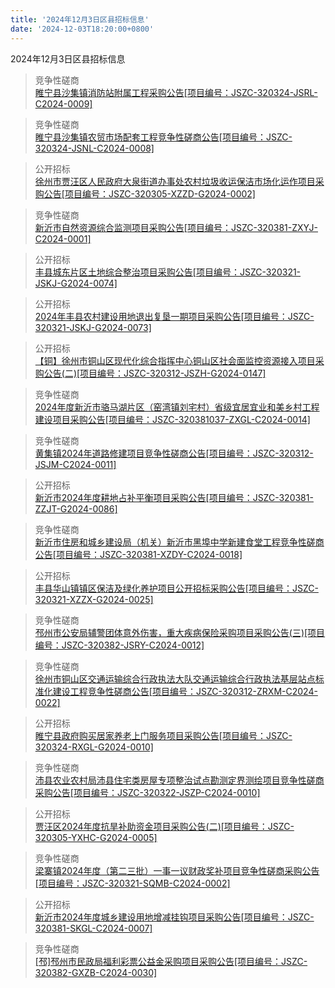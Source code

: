 ```yaml
---
title: '2024年12月3日区县招标信息'
date: '2024-12-03T18:20:00+0800'
---
```

2024年12月3日区县招标信息
<!--more-->
>竞争性磋商<br>
>[睢宁县沙集镇消防站附属工程采购公告[项目编号：JSZC-320324-JSRL-C2024-0009]](http://czj.xz.gov.cn/Home/HomeDetails?type=0&articleid=a224a6db-3d23-4ae2-aaa3-bf14c009feb9)

>竞争性磋商<br>
>[睢宁县沙集镇农贸市场配套工程竞争性磋商公告[项目编号：JSZC-320324-JSNL-C2024-0008]](http://czj.xz.gov.cn/Home/HomeDetails?type=0&articleid=c68d3eed-d0f7-4019-a955-22ae7f7b0a6f)

>公开招标<br>
>[徐州市贾汪区人民政府大泉街道办事处农村垃圾收运保洁市场化运作项目采购公告[项目编号：JSZC-320305-XZZD-G2024-0002]](http://czj.xz.gov.cn/Home/HomeDetails?type=0&articleid=57d1c753-7134-4f34-9ee0-26bde4d97517)

>竞争性磋商<br>
>[新沂市自然资源综合监测项目采购公告[项目编号：JSZC-320381-ZXYJ-C2024-0001]](http://czj.xz.gov.cn/Home/HomeDetails?type=0&articleid=2e99a69e-eb7b-4b6a-8870-2f54216381b8)

>公开招标<br>
>[丰县城东片区土地综合整治项目采购公告[项目编号：JSZC-320321-JSKJ-G2024-0074]](http://czj.xz.gov.cn/Home/HomeDetails?type=0&articleid=918bf692-62a1-450f-9092-d9283fede798)

>公开招标<br>
>[2024年丰县农村建设用地退出复垦一期项目采购公告[项目编号：JSZC-320321-JSKJ-G2024-0073]](http://czj.xz.gov.cn/Home/HomeDetails?type=0&articleid=8c981ac2-1700-4da1-8ce5-6c99f429ba13)

>公开招标<br>
>[【铜】徐州市铜山区现代化综合指挥中心铜山区社会面监控资源接入项目采购公告(二)[项目编号：JSZC-320312-JSZH-G2024-0147]](http://czj.xz.gov.cn/Home/HomeDetails?type=0&articleid=416fbd35-3670-4e7d-a220-0259d933f34b)

>竞争性磋商<br>
>[2024年度新沂市骆马湖片区（窑湾镇刘宅村）省级宜居宜业和美乡村工程建设项目采购公告[项目编号：JSZC-320381037-ZXGL-C2024-0014]](http://czj.xz.gov.cn/Home/HomeDetails?type=0&articleid=a738770d-7f5f-4161-b8a1-b76968c608c0)

>竞争性磋商<br>
>[黄集镇2024年道路修建项目竞争性磋商公告[项目编号：JSZC-320312-JSJM-C2024-0011]](http://czj.xz.gov.cn/Home/HomeDetails?type=0&articleid=ab54bbe4-faef-49e8-9342-61db50745350)

>公开招标<br>
>[新沂市2024年度耕地占补平衡项目采购公告[项目编号：JSZC-320381-ZZJT-G2024-0086]](http://czj.xz.gov.cn/Home/HomeDetails?type=0&articleid=cca68aec-c663-423f-909b-47410dd19c8e)

>竞争性磋商<br>
>[新沂市住房和城乡建设局（机关）新沂市黑埠中学新建食堂工程竞争性磋商公告[项目编号：JSZC-320381-XZDY-C2024-0018]](http://czj.xz.gov.cn/Home/HomeDetails?type=0&articleid=7e1db84f-ae96-4f2e-bd91-97d8f00d8f23)

>公开招标<br>
>[丰县华山镇镇区保洁及绿化养护项目公开招标采购公告[项目编号：JSZC-320321-XZZX-G2024-0025]](http://czj.xz.gov.cn/Home/HomeDetails?type=0&articleid=486c912d-032c-4349-8e5e-031e6bed96de)

>竞争性磋商<br>
>[邳州市公安局辅警团体意外伤害，重大疾病保险采购项目采购公告(三)[项目编号：JSZC-320382-JSRY-C2024-0012]](http://czj.xz.gov.cn/Home/HomeDetails?type=0&articleid=72d4e548-f6c9-41c4-9ed1-c49eaa53b77a)

>竞争性磋商<br>
>[徐州市铜山区交通运输综合行政执法大队交通运输综合行政执法基层站点标准化建设工程竞争性磋商公告[项目编号：JSZC-320312-ZRXM-C2024-0022]](http://czj.xz.gov.cn/Home/HomeDetails?type=0&articleid=4f083732-3f96-4d02-8fd1-cd1da06cdb52)

>公开招标<br>
>[睢宁县政府购买居家养老上门服务项目采购公告[项目编号：JSZC-320324-RXGL-G2024-0010]](http://czj.xz.gov.cn/Home/HomeDetails?type=0&articleid=2f80ee64-38da-4558-80c3-7d5e742613fa)

>竞争性磋商<br>
>[沛县农业农村局沛县住宅类房屋专项整治试点勘测定界测绘项目竞争性磋商采购公告[项目编号：JSZC-320322-JSZP-C2024-0010]](http://czj.xz.gov.cn/Home/HomeDetails?type=0&articleid=3a6b98dc-f021-4e80-af68-f339a2fac5d9)

>公开招标<br>
>[贾汪区2024年度抗旱补助资金项目采购公告(二)[项目编号：JSZC-320305-YXHC-G2024-0005]](http://czj.xz.gov.cn/Home/HomeDetails?type=0&articleid=4593cc93-e205-4f81-93c6-c2f8c2c1bb97)

>竞争性磋商<br>
>[梁寨镇2024年度（第二三批）一事一议财政奖补项目竞争性磋商采购公告[项目编号：JSZC-320321-SQMB-C2024-0002]](http://czj.xz.gov.cn/Home/HomeDetails?type=0&articleid=3cacf654-f3fa-44b9-875a-a49b140f8555)

>公开招标<br>
>[新沂市2024年度城乡建设用地增减挂钩项目采购公告[项目编号：JSZC-320381-SKGL-C2024-0007]](http://czj.xz.gov.cn/Home/HomeDetails?type=0&articleid=8cb23361-76de-4eb6-a04b-abc0e723d18c)

>竞争性磋商<br>
>[[邳]邳州市民政局福利彩票公益金采购项目采购公告[项目编号：JSZC-320382-GXZB-C2024-0030]](http://czj.xz.gov.cn/Home/HomeDetails?type=0&articleid=babe2b63-dea9-4a38-a112-3c2757949a5d)

